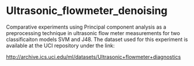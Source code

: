 # Ultrasonic_flowmeter_denoising
Comparative experiments using Principal component analysis as a preprocessing technique in ultrasonic flow meter measurements for two classificaiton models SVM and J48.  The dataset used for this experiment is available at the UCI repository under the link:

http://archive.ics.uci.edu/ml/datasets/Ultrasonic+flowmeter+diagnostics



